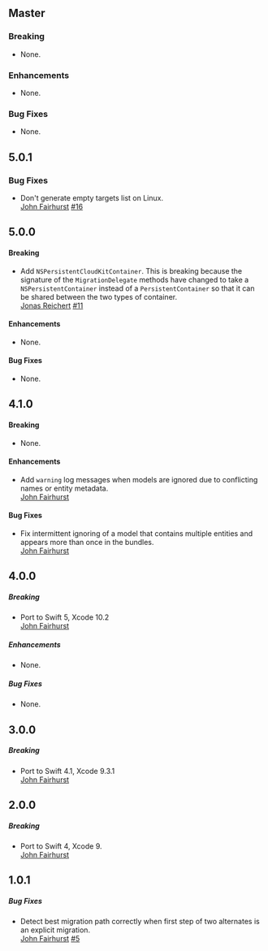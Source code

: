 ## Master

### Breaking

* None.

### Enhancements

* None.

### Bug Fixes

* None.

## 5.0.1

### Bug Fixes

* Don't generate empty targets list on Linux.  
  [John Fairhurst](https://github.com/johnfairh)
  [#16](https://github.com/johnfairh/TMLPersistentContainer/issues/11)

## 5.0.0

#### Breaking

* Add `NSPersistentCloudKitContainer`.
  This is breaking because the signature of the `MigrationDelegate` methods
  have changed to take a `NSPersistentContainer` instead of a
  `PersistentContainer` so that it can be shared between the two types of
  container.  
  [Jonas Reichert](https://github.com/jonnybeegod)
  [#11](https://github.com/johnfairh/TMLPersistentContainer/issues/11)

#### Enhancements

* None.

#### Bug Fixes

* None.

## 4.1.0

#### Breaking

* None.

#### Enhancements

* Add `warning` log messages when models are ignored due to
  conflicting names or entity metadata.  
  [John Fairhurst](https://github.com/johnfairh)

#### Bug Fixes

* Fix intermittent ignoring of a model that contains multiple
  entities and appears more than once in the bundles.  
  [John Fairhurst](https://github.com/johnfairh)

## 4.0.0

##### Breaking

* Port to Swift 5, Xcode 10.2  
  [John Fairhurst](https://github.com/johnfairh)

##### Enhancements

* None.

##### Bug Fixes

* None.

## 3.0.0

##### Breaking

* Port to Swift 4.1, Xcode 9.3.1  
  [John Fairhurst](https://github.com/johnfairh)

## 2.0.0

##### Breaking

* Port to Swift 4, Xcode 9.  
  [John Fairhurst](https://github.com/johnfairh)

## 1.0.1

##### Bug Fixes

* Detect best migration path correctly when first step of two alternates is
  an explicit migration.  
  [John Fairhurst](https://github.com/johnfairh)
  [#5](https://github.com/johnfairh/TMLPersistentContainer/issues/5)
